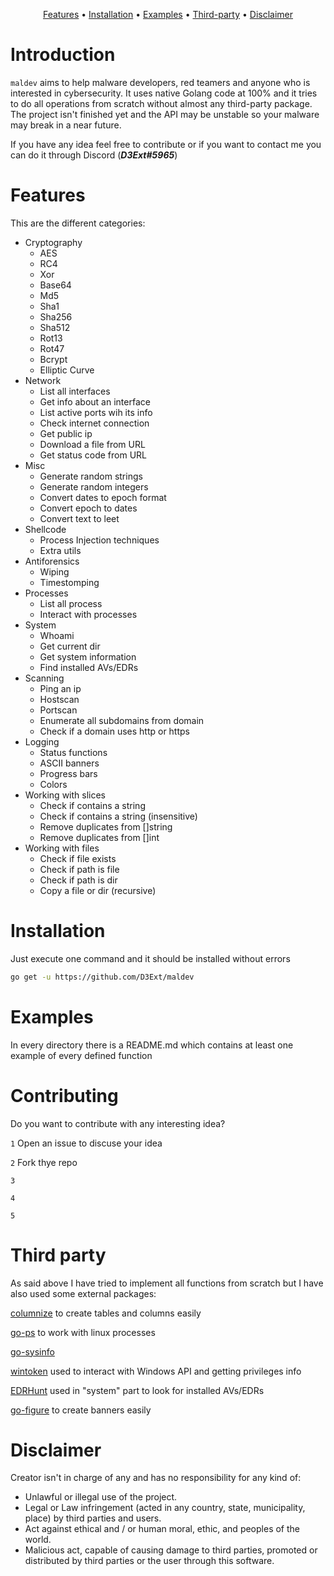 

<p align="center">
  <a href="#features">Features</a> •
  <a href="#installation">Installation</a> •
  <a href="#examples">Examples</a> •
  <a href="#third-party">Third-party</a> •
  <a href="#disclaimer">Disclaimer</a>
</p>

# Introduction

`maldev` aims to help malware developers, red teamers and anyone who is interested in cybersecurity. It uses native Golang code at 100% and it tries to do all operations from scratch without almost any third-party package. The project isn't finished yet and the API may be unstable so your malware may break in a near future.

If you have any idea feel free to contribute or if you want to contact me you can do it through Discord (***D3Ext#5965***)

# Features

This are the different categories:

- Cryptography
  - AES
  - RC4
  - Xor
  - Base64
  - Md5
  - Sha1
  - Sha256
  - Sha512
  - Rot13
  - Rot47
  - Bcrypt
  - Elliptic Curve
- Network
  - List all interfaces
  - Get info about an interface
  - List active ports wih its info
  - Check internet connection
  - Get public ip
  - Download a file from URL
  - Get status code from URL
- Misc
  - Generate random strings
  - Generate random integers
  - Convert dates to epoch format
  - Convert epoch to dates
  - Convert text to leet
- Shellcode
  - Process Injection techniques
  - Extra utils
- Antiforensics
  - Wiping
  - Timestomping
- Processes
  - List all process
  - Interact with processes
- System
  - Whoami
  - Get current dir
  - Get system information
  - Find installed AVs/EDRs
- Scanning
  - Ping an ip
  - Hostscan
  - Portscan
  - Enumerate all subdomains from domain
  - Check if a domain uses http or https
- Logging
  - Status functions
  - ASCII banners
  - Progress bars
  - Colors
- Working with slices
  - Check if contains a string
  - Check if contains a string (insensitive)
  - Remove duplicates from []string
  - Remove duplicates from []int
- Working with files
  - Check if file exists
  - Check if path is file
  - Check if path is dir
  - Copy a file or dir (recursive)

# Installation

Just execute one command and it should be installed without errors

```sh
go get -u https://github.com/D3Ext/maldev
```

# Examples

In every directory there is a README.md which contains at least one example of every defined function

# Contributing

Do you want to contribute with any interesting idea?

`1` Open an issue to discuse your idea

`2` Fork thye repo

`3`

`4`

`5`

# Third party

As said above I have tried to implement all functions from scratch but I have also used some external packages:

[columnize](https://github.com/ryanuber/columnize) to create tables and columns easily

[go-ps](https://github.com/mitchellh/go-ps) to work with linux processes

[go-sysinfo](https://github.com/elastic/go-sysinfo)

[wintoken](https://github.com/fourcorelabs/wintoken) used to interact with Windows API and getting privileges info

[EDRHunt](https://github.com/FourCoreLabs/EDRHunt) used in "system" part to look for installed AVs/EDRs

[go-figure](https://github.com/common-nighthawk/go-figure) to create banners easily

# Disclaimer

Creator isn't in charge of any and has no responsibility for any kind of:

- Unlawful or illegal use of the project.
- Legal or Law infringement (acted in any country, state, municipality, place) by third parties and users.
- Act against ethical and / or human moral, ethic, and peoples of the world.
- Malicious act, capable of causing damage to third parties, promoted or distributed by third parties or the user through this software.

